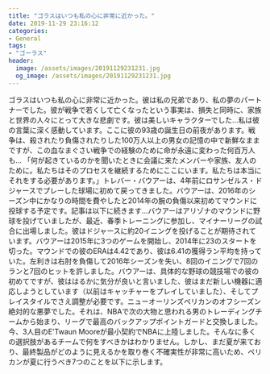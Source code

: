 ```yaml
---
title: "ゴラスはいつも私の心に非常に近かった。"
date: 2019-11-29 23:16:12
categories:
- General
tags:
- "ゴーラス"
header:
  image: /assets/images/20191129231231.jpg
  og_image: /assets/images/20191129231231.jpg
---
```


ゴラスはいつも私の心に非常に近かった。彼は私の兄弟であり、私の夢のパートナーでした。彼が戦争で若くして亡くなったという事実は、損失と同時に、家族と世界の人々にとって大きな悲劇です。彼は美しいキャラクターでした…私は彼の言葉に深く感動しています。ここに彼の93歳の誕生日の前夜があります。戦争は、殺されたり負傷されたりした100万人以上の男女の記憶の中で新鮮なままですが、この血なまぐさい戦争での経験のために命が永遠に変わった何百万人も… 「何が起きているのかを聞いたときに会議に来たメンバーや家族、友人のために。私たちはそのプロセスを継続するためにここにいます。私たちは本当にそれをする必要があります。」トレバー・バウアーは、4年前にロサンゼルス・ドジャースでプレーした球場に初めて戻ってきました。バウアーは、2016年のシーズン中にかなりの時間を費やしたと2014年の腕の負傷以来初めてマウンドに投球する予定です。記事は以下に続きます...バウアーはアリゾナのマウンドに野球を投げていましたが、最近、春季トレーニングに参加し、マイナーリーグの試合に出場しました。彼はドジャースに約20イニングを投げることが期待されています。バウアーは2015年に3つのゲームを開始し、2014年に23のスタートを切った。マウンドでの彼のERAは4.42であり、彼は6.41の獲得ラン平均を持っていた。左利きは右肘を負傷して2016年シーズンを失い、8回のイニングで7回のランと7回のヒットを許しました。バウアーは、具体的な野球の競技場での彼の初めてですが、彼ははるかに気分が良いと言いました、彼はまだ新しい機器に適応しようとしています（以前はキャッチャーをプレイしていました）、そしてプレイスタイルでさえ調整が必要です。ニューオーリンズペリカンのオフシーズン絶対的な悪夢でした。それは、NBAで次の大物と思われる男のトレーディングチームから始まり、リーグで最高のバックアップポイントガードと交換しました。今、3人目のE&#39;Twaun Mooreが最小契約でNBAに上陸しました。そんなに多くの選択肢があるチームで何をすべきかはわかりません。しかし、まだ夏が来ており、最終製品がどのように見えるかを取り巻く不確実性が非常に高いため、ペリカンが夏に行うべき7つのことを以下に示します。
